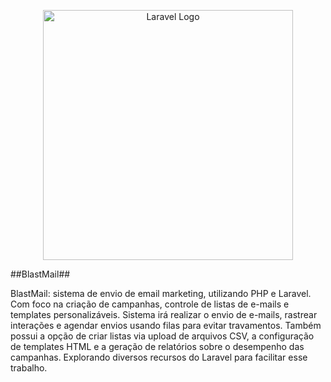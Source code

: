 <p align="center"><a href="https://laravel.com" target="_blank"><img src="https://raw.githubusercontent.com/laravel/art/master/logo-lockup/5%20SVG/2%20CMYK/1%20Full%20Color/laravel-logolockup-cmyk-red.svg" width="400" alt="Laravel Logo"></a></p>

##BlastMail##

BlastMail: sistema de envio de email marketing, utilizando PHP e Laravel. Com foco na criação de campanhas, controle de listas de e-mails e templates personalizáveis. Sistema irá realizar o envio de e-mails, rastrear interações e agendar envios usando filas para evitar travamentos. Também possui a opção de criar listas via upload de arquivos CSV, a configuração de templates HTML e a geração de relatórios sobre o desempenho das campanhas. Explorando diversos recursos do Laravel para facilitar esse trabalho.


